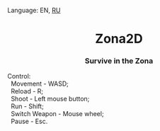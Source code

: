 <p> Language: EN, <a href ="https://github.com/Avt0r/Zona2D/blob/main/README_RU.md">RU</a>
 </p>
<h1 align = "center">Zona2D</h1>
<h3 align = "center">Survive in the Zona</h2>

<p>Control: <br>
 &nbsp Movement - WASD;<br>
 &nbsp Reload - R;<br>
 &nbsp Shoot - Left mouse button;<br>
 &nbsp Run - Shift;<br>
 &nbsp Switch Weapon - Mouse wheel;<br>
 &nbsp Pause - Esc.<br>
</p>
